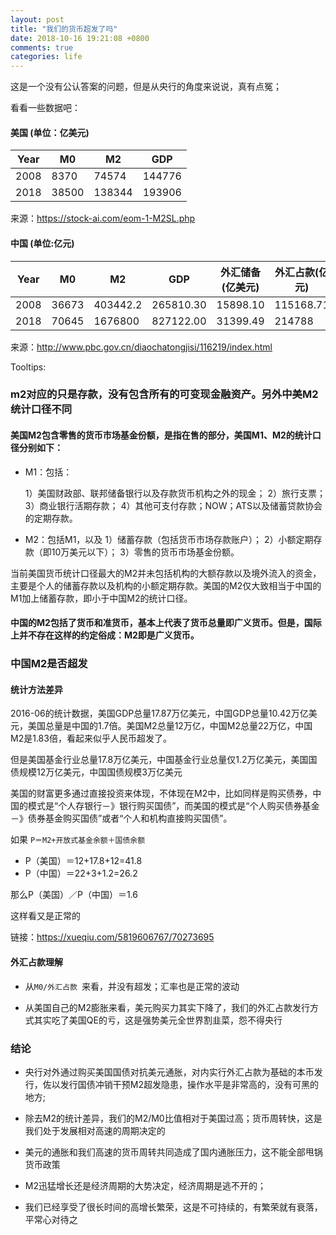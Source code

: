 ```yaml
---
layout: post
title: "我们的货币超发了吗"
date: 2018-10-16 19:21:08 +0800
comments: true
categories: life
---
```


这是一个没有公认答案的问题，但是从央行的角度来说说，真有点冤；

看看一些数据吧：

<!-- more -->

#### 美国 (单位：亿美元)

Year| M0  | M2 |GDP  
---|---|---|---
2008 | 8370 | 74574 | 144776
2018 | 38500 | 138344 | 193906

来源：https://stock-ai.com/eom-1-M2SL.php

#### 中国 (单位:亿元)

Year| M0 | M2 |GDP| 外汇储备(亿美元)| 外汇占款(亿元) | 汇率  
---|---|---|---|---|---|---
2008 | 	36673 | 403442.2 | 265810.30 | 15898.10 | 115168.71 | 7.4
2018 | 	70645 | 1676800 | 827122.00 | 31399.49 | 214788 | 6.6

来源：http://www.pbc.gov.cn/diaochatongjisi/116219/index.html


Tooltips:

### m2对应的只是存款，没有包含所有的可变现金融资产。另外中美M2统计口径不同

#### 美国M2包含零售的货币市场基金份额，是指在售的部分，美国M1、M2的统计口径分别如下：

* M1：包括：

    1）美国财政部、联邦储备银行以及存款货币机构之外的现金；
    2）旅行支票；
    3）商业银行活期存款；
    4）其他可支付存款；NOW；ATS以及储蓄贷款协会的定期存款。

* M2：包括M1，以及
    1）储蓄存款（包括货币市场存款账户）；
    2）小额定期存款（即10万美元以下）；
    3）零售的货币市场基金份额。

当前美国货币统计口径最大的M2并未包括机构的大额存款以及境外流入的资金，主要是个人的储蓄存款以及机构的小额定期存款。美国的M2仅大致相当于中国的M1加上储蓄存款，即小于中国M2的统计口径。

#### 中国的M2包括了货币和准货币，基本上代表了货币总量即广义货币。但是，国际上并不存在这样的约定俗成：M2即是广义货币。

###  中国M2是否超发

#### 统计方法差异

2016-06的统计数据，美国GDP总量17.87万亿美元，中国GDP总量10.42万亿美元，美国总量是中国的1.7倍。美国M2总量12万亿，中国M2总量22万亿，中国M2是1.83倍，看起来似乎人民币超发了。

但是美国基金行业总量17.8万亿美元，中国基金行业总量仅1.2万亿美元，美国国债规模12万亿美元，中国国债规模3万亿美元

美国的财富更多通过直接投资来体现，不体现在M2中，比如同样是购买债券，中国的模式是“个人存银行－》银行购买国债”，而美国的模式是“个人购买债券基金－》债券基金购买国债”或者“个人和机构直接购买国债”。

如果 `P＝M2+开放式基金余额＋国债余额`

* P（美国）＝12+17.8+12=41.8
* P（中国）＝22+3+1.2=26.2

那么P（美国）／P（中国）＝1.6

这样看又是正常的

链接：https://xueqiu.com/5819606767/70273695


#### 外汇占款理解

* 从`M0/外汇占款 `来看，并没有超发；汇率也是正常的波动

* 从美国自己的M2膨胀来看，美元购买力其实下降了，我们的外汇占款发行方式其实吃了美国QE的亏，这是强势美元全世界割韭菜，怨不得央行

### 结论

* 央行对外通过购买美国国债对抗美元通胀，对内实行外汇占款为基础的本币发行，佐以发行国债冲销干预M2超发隐患，操作水平是非常高的，没有可黑的地方;

* 除去M2的统计差异，我们的M2/M0比值相对于美国过高；货币周转快，这是我们处于发展相对高速的周期决定的

* 美元的通胀和我们高速的货币周转共同造成了国内通胀压力，这不能全部甩锅货币政策

* M2迅猛增长还是经济周期的大势决定，经济周期是逃不开的；

* 我们已经享受了很长时间的高增长繁荣，这是不可持续的，有繁荣就有衰落，平常心对待之
